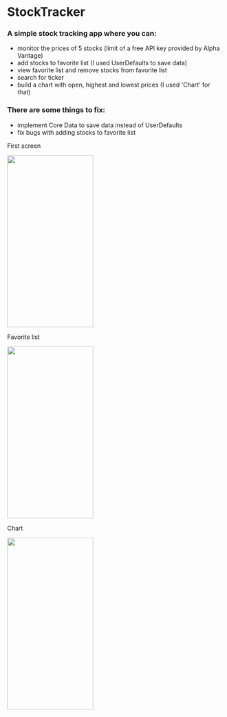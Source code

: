 # StockTracker

### A simple stock tracking app where you can:
- monitor the prices of 5 stocks (limit of a free API key provided by Alpha Vantage)
- add stocks to favorite list (I used UserDefaults to save data)
- view favorite list and remove stocks from favorite list
- search for ticker 
- build a chart with open, highest and lowest prices (I used 'Chart' for that)

### There are some things to fix:
- implement Core Data to save data instead of UserDefaults 
- fix bugs with adding stocks to favorite list 

First screen 

<img src="https://user-images.githubusercontent.com/78254571/131216621-f42354d2-6e9e-496d-8dfd-0878e407f038.png" width="200" height="400">


Favorite list  

<img src="https://user-images.githubusercontent.com/78254571/131216615-49d82022-bd5e-4ea7-93cd-0c412b45e943.png" width="200" height="400">



Chart

<img src="https://user-images.githubusercontent.com/78254571/131216627-5799dabe-7eab-448a-8b16-c673f45ab089.png" width="200" height="400">




